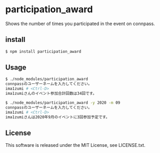 # participation_award
Shows the number of times you participated in the event on connpass.

## install
```sh
$ npm install participation_award
```
## Usage
``` sh
$ ./node_modules/participation_award
connpassのユーザーネームを入力してください。
ima1zumi # <Ctrl-D>
ima1zumiさんのイベント参加合計回数は34回です。
```

``` sh
$ ./node_modules/participation_award -y 2020 -m 09
connpassのユーザーネームを入力してください。
ima1zumi # <Ctrl-D>
ima1zumiさんは2020年9月のイベントに3回参加予定です。
```

## License
This software is released under the MIT License, see LICENSE.txt.

